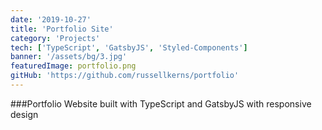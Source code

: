 ```yaml
---
date: '2019-10-27'
title: 'Portfolio Site'
category: 'Projects'
tech: ['TypeScript', 'GatsbyJS', 'Styled-Components']
banner: '/assets/bg/3.jpg'
featuredImage: portfolio.png
gitHub: 'https://github.com/russellkerns/portfolio'
---
```


###Portfolio Website built with TypeScript and GatsbyJS with responsive design
